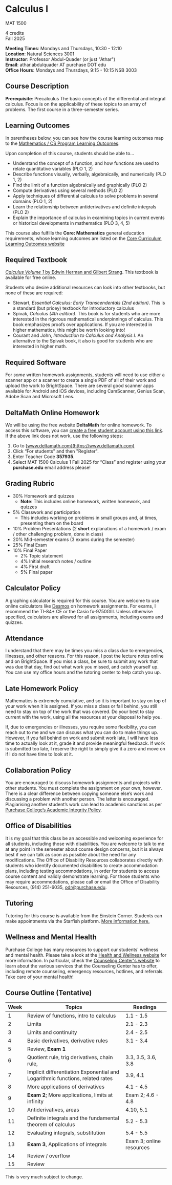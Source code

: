 # Calculus I

MAT 1500

4 credits  
Fall 2025

**Meeting Times**: Mondays and Thursdays, 10:30 - 12:10  
**Location**: Natural Sciences 3001  
**Instructor**: Professor Abdul-Quader (or just "Athar")  
**Email**: athar.abdulquader AT purchase DOT edu  
**Office Hours**: Mondays and Thursdays, 9:15 - 10:15 NSB 3003  

## Course Description

**Prerequisite​**: Precalculus
The basic concepts of the differential and integral calculus. Focus is on the applicability of these topics to an array of problems. The first course in a three-semester series.

## Learning Outcomes

In parentheses below, you can see how the course learning outcomes map to the [Mathematics / CS Program Learning Outcomes](https://www.purchase.edu/academics/mathematics-computer-science/about-the-program/program-learning-outcomes/).

Upon completion of this course, students should be able to...

* Understand the concept of a function, and how functions are used to relate quantitative variables (PLO 1, 2)
* Describe functions visually, verbally, algebraically, and numerically (PLO 1, 2)
* Find the limit of a function algebraically and graphically (PLO 2)
* Compute derivatives using several methods (PLO 2)
* Apply techniques of differential calculus to solve problems in several domains (PLO 1, 2)
* Learn the relationship between antiderivatives and definite integrals (PLO 2)
* Explain the importance of calculus in examining topics in current events or historical developments in mathematics (PLO 3, 4, 5)

This course also fulfills the **Core: Mathematics** general education requirements, whose learning outcomes are listed on the [Core Curriculum Learning Outcomes website](https://www.purchase.edu/offices/provost/undergraduate-core-curriculum/student-learning-outcomes/)

## Required Textbook

[*Calculus Volume 1* by Edwin Herman and Gilbert Strang](https://openstax.org/details/books/calculus-volume-1). This textbook is available for free online.

Students who desire additional resources can look into other textbooks, but none of these are required:
* Stewart, *​Essential Calculus: Early Transcendentals ​(2nd edition)*. This is a standard (but pricey) textbook for introductory calculus
* Spivak, *​Calculus​ (4th edition)*. This book is for students who are more interested in the rigorous mathematical underpinnings of calculus. This book emphasizes proofs over applications. If you are interested in higher mathematics, this might be worth looking into!
* Courant and John, *​Introduction to Calculus and Analysis I​*. An alternative to the Spivak book, it also is good for students who are interested in higher math.

## Required Software

For *some* written homework assignments, students will need to use either a scanner app or a scanner to create a single PDF of all of their work and upload the work to BrightSpace. There are several good scanner apps available for Android and iOS devices, including CamScanner, Genius Scan, Adobe Scan and Microsoft Lens.

## DeltaMath Online Homework

<!-- TODO: Fix the links here!!! -->

We will be using the free website **​DeltaMath​** for online homework. To access this software, you can [create a free student account using this link](https://www.deltamath.com/students?code=A3QF-453Q). If the above link does not work, use the following steps:

1. Go to [​www.deltamath.com](https://www.deltamath.com)
2. Click “For students" and then "Register".
3. Enter Teacher Code ​**357935**.
4. Select MAT 1500 Calculus 1 Fall 2025 for “Class” and register using your **purchase.edu** email address please!

## Grading Rubric

* 30% Homework and quizzes
  * **Note**: This includes online homework, written homework, and quizzes
* 5% Classwork and participation
  * This includes working on problems in small groups and, at times, presenting them on the board
* 10% Problem Presentations (2 **short** explanations of a homework / exam / other challenging problem, done in class)
* 20% Mid-semester exams (3 exams during the semester)
* 25% Final Exam
* 10% Final Paper
  * 2% Topic statement
  * 4% Initial research notes / outline
  * 4% First draft 
  * 5% Final paper

## Calculator Policy

A graphing calculator is required for this course. You are welcome to use online calculators like [Desmos](https://www.desmos.com) on homework assignments. For exams, I recommend the TI-84+ CE or the Casio fx-9750GIII. Unless otherwise specified, calculators are allowed for all assignments, including exams and quizzes.

## Attendance

I understand that there may be times you miss a class due to emergencies, illnesses, and other reasons. For this reason, I post the lecture notes online and on BrightSpace. If you miss a class, be sure to submit any work that was due that day, find out what work you missed, and catch yourself up. You can use my office hours and the tutoring center to help catch you up.

## Late Homework Policy

Mathematics is extremely cumulative, and so it is important to stay on top of your work when it is assigned. If you miss a class or fall behind, you still need to stay on top of the work that was covered. Do your best to stay current with the work, using all the resources at your disposal to help you.

If, due to emergencies or illnesses, you require some flexibility, you can reach out to me and we can discuss what you can do to make things up. However, if you fall behind on work and submit work late, I will have less time to actually look at it, grade it and provide meaningful feedback. If work is submitted too late, I reserve the right to simply give it a zero and move on if I do not have time to look at it.

## Collaboration Policy

You are encouraged to discuss homework assignments and projects with other students. You must complete the assignment on your own, however. There is a clear difference between copying someone else’s work and discussing a problem with another person. The latter is encouraged. Plagiarising another student’s work can lead to academic sanctions as per [Purchase College’s Academic Integrity Policy](https://www.purchase.edu/live/blurbs/840-academic-and-professional-integrity).

## Office of Disabilities

It is my goal that this class be an accessible and welcoming experience for all students, including those with disabilities. You are welcome to talk to me at any point in the semester about course design concerns, but it is always best if we can talk as soon as possible about the need for any modifications. The Office of Disability Resources collaborates directly with students who identify documented disabilities to create accommodation plans, including testing accommodations, in order for students to access course content and validly demonstrate learning. For those students who may require accommodations, please call or email the Office of Disability Resources, (914) 251-6035, [odr@purchase.edu](mailto:odr@purchase.edu).

## Tutoring

Tutoring for this course is available from the Einstein Corner. Students can make appointments via the Starfish platform. [More information here.](https://www.purchase.edu/academics/school-of-natural-social-sciences/academic-support/)

## Wellness and Mental Health

Purchase College has many resources to support our students' wellness and mental health. Please take a look at the [Health and Wellness website](https://www.purchase.edu/campus-life/health-and-wellness/) for more information. In particular, check the [Counseling Center's website](https://www.purchase.edu/counseling-center/) to learn about the various services that the Counseling Center has to offer, including remote counseling, emergency resources, hotlines, and referrals. Take care of your mental health!

## Course Outline (Tentative)

| Week | Topics | Readings |
| ---- | ------ | -------- |
| 1 | Review of functions, intro to calculus | 1.1 - 1.5 |
| 2 | Limits | 2.1 - 2.3 |
| 3 | Limits and continuity  | 2.4 - 2.5 |
| 4 | Basic derivatives, derivative rules | 3.1 - 3.4 |
| 5 | Review, **Exam 1** |  |
| 6 | Quotient rule, trig derivatives, chain rule, | 3.3, 3.5, 3.6, 3.8 |
| 7 | Implicit differentiation Exponential and Logarithmic functions, related rates | 3.9, 4.1 |
| 8 | More applications of derivatives | 4.1 -  4.5 |
| 9  | **Exam 2**; More applications, limits at infinity | Exam 2; 4.6 - 4.8|
| 10 | Antiderivatives, areas | 4.10, 5.1 |
| 11 | Definite integrals and the fundamental theorem of calculus | 5.2 - 5.3|
| 12 | Evaluating integrals, substitution | 5.4 - 5.5 |
| 13 | **Exam 3**, Applications of integrals | Exam 3; online resources |
| 14 | Review / overflow | |
| 15 | Review | |

This is very much subject to change.
